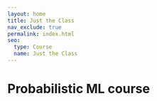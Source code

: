 ```yaml
---
layout: home
title: Just the Class
nav_exclude: true
permalink: index.html
seo:
  type: Course
  name: Just the Class
---
```


# Probabilistic ML course 
